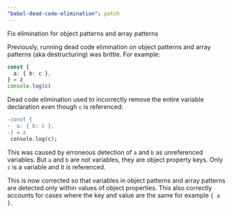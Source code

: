 ```yaml
---
"babel-dead-code-elimination": patch
---
```


Fix elimination for object patterns and array patterns

Previously, running dead code elimination on object patterns and array patterns (aka destructuring) was brittle.
For example:

```ts
const {
  a: { b: c },
} = z
console.log(c)
```

Dead code elimination used to incorrectly remove the entire variable declaration even though `c` is referenced:

```diff
-const {
-  a: { b: c },
-} = z
 console.log(c);
```

This was caused by erroneous detection of `a` and `b` as unreferenced variables.
But `a` and `b` are not variables, they are object property keys.
Only `c` is a variable and it _is_ referenced.

This is now corrected so that variables in object patterns and array patterns are detected only within values of object properties.
This also correctly accounts for cases where the key and value are the same for example `{ a }`.
